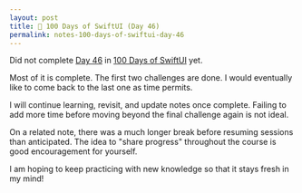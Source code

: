 ```yaml
---
layout: post
title: 📔 100 Days of SwiftUI (Day 46)
permalink: notes-100-days-of-swiftui-day-46
---
```


Did not complete [Day 46](https://www.hackingwithswift.com/100/swiftui/46) in [100 Days of SwiftUI](https://www.hackingwithswift.com/100/swiftui) yet.

Most of it is complete. The first two challenges are done. I would eventually like to come back to the last one as time permits.

I will continue learning, revisit, and update notes once complete. Failing to add more time before moving beyond the final challenge again is not ideal. 

On a related note, there was a much longer break before resuming sessions than anticipated. The idea to "share progress" throughout the course is good encouragement for yourself.

I am hoping to keep practicing with new knowledge so that it stays fresh in my mind!
